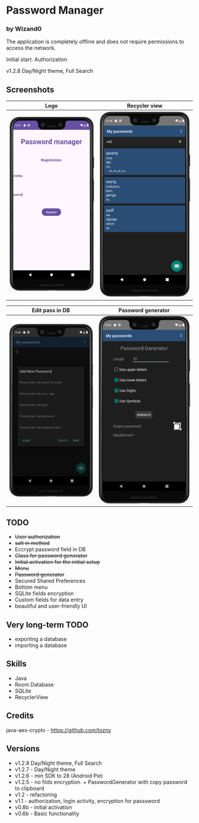# Password Manager
### by Wizand0

The application is completely offline and does not require permissions to access the network.

Initial start. Authorization

v1.2.8 Day/Night theme, Full Search

## Screenshots

Logo           |         Recycler view
:-------------------------:|:------------------------------:
![screenshot](screenshot4.png)  | ![screenshot](screenshot3.png)

Edit pass in DB         |  Password generator
:-------------------------:|:------------------------------:
![screenshot](screenshot2.png) |  ![screenshot](screenshot1.png)

## TODO
- ~~User authorization~~
- ~~salt in method~~
- Eccrypt password field in DB
- ~~Class for password generator~~
- ~~Initial activation for the initial setup~~
- ~~Menu~~
- ~~Password generator~~
- Secured Shared Preferences
- Bottom menu
- SQLite fields encryption
- Custom fields for data entry
- beautiful and user-friendly UI

## Very long-term TODO
- exporting a database
- importing a database

## Skills
- Java
- Room Database
- SQLite
- RecyclerView

## Credits
java-aes-crypto - https://github.com/tozny

## Versions
- v1.2.8 Day/Night theme, Full Search
- v1.2.7 - Day/Night theme
- v1.2.6 - min SDK to 28 (Android Pie)
- v1.2.5 - no filds encryption. + PasswordGenerator with copy password to clipboard
- v1.2 - refactoring
- v1.1 - authorization, login activity, encryption for passsword
- v0.8b - initial activation
- v0.6b - Basic functionality
